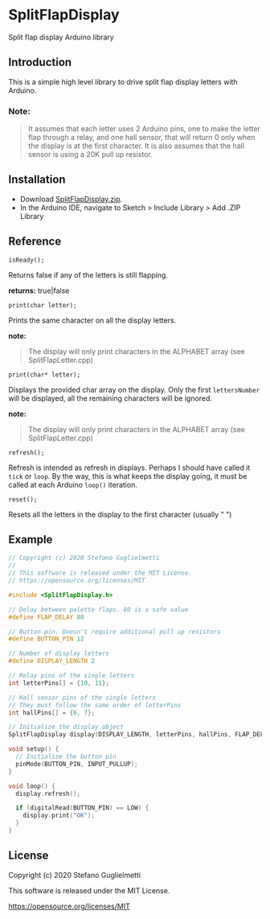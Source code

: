 # SplitFlapDisplay
Split flap display Arduino library

## Introduction

This is a simple high level library to drive split flap display letters with Arduino. 

### Note:

>It assumes that each letter uses 2 Arduino pins, one to make the letter flap through a relay, and one hall sensor, that will return 0 only when the display is at the first character. It is also assumes that the hall sensor is using a 20K pull up resistor. 

## Installation

- Download [SplitFlapDisplay.zip](https://github.com/amicojeko/SplitFlapDisplay/releases/download/0.0.2/SplitFlapDisplay.zip).
- In the Arduino IDE, navigate to Sketch > Include Library > Add .ZIP Library

## Reference

`isReady();`

Returns false if any of the letters is still flapping.

**returns:** true|false


`print(char letter);`

Prints the same character on all the display letters.

**note:**
> The display will only print characters in the ALPHABET array (see SplitFlapLetter.cpp)

`print(char* letter);`

Displays the provided char array on the display.
           Only the first `lettersNumber` will be displayed, all
           the remaining characters will be ignored. 
           
**note:**
> The display will only print characters in the ALPHABET array (see SplitFlapLetter.cpp)  

`refresh();`

Refresh is intended as refresh in displays. Perhaps I should have called it `tick` or `loop`. By the way, this is what keeps the display going, it must be called at each Arduino `loop()` iteration.

`reset();`

Resets all the letters in the display to the first character (usually " ")

## Example

```c++
// Copyright (c) 2020 Stefano Guglielmetti
// 
// This software is released under the MIT License.
// https://opensource.org/licenses/MIT

#include <SplitFlapDisplay.h>

// Delay between palette flaps. 80 is a safe value
#define FLAP_DELAY 80

// Button pin. Doesn't require additional pull up resistors
#define BUTTON_PIN 12

// Number of display letters
#define DISPLAY_LENGTH 2

// Relay pins of the single letters
int letterPins[] = {10, 11};

// Hall sensor pins of the single letters
// They must follow the same order of letterPins
int hallPins[] = {6, 7};

// Initialize the display object
SplitFlapDisplay display(DISPLAY_LENGTH, letterPins, hallPins, FLAP_DELAY);

void setup() {
  // Initialize the button pin
  pinMode(BUTTON_PIN, INPUT_PULLUP);
}

void loop() {
  display.refresh();

  if (digitalRead(BUTTON_PIN) == LOW) {
    display.print("OK");
  }
}
```

## License

Copyright (c) 2020 Stefano Guglielmetti

This software is released under the MIT License.

https://opensource.org/licenses/MIT